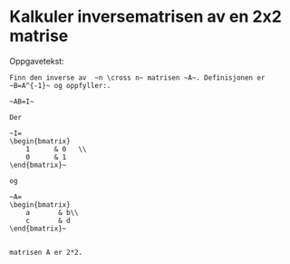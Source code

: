# Kalkuler inversematrisen av en 2x2 matrise

Oppgavetekst:
```
Finn den inverse av  ~n \cross n~ matrisen ~A~. Definisjonen er ~B=A^{-1}~ og oppfyller:.

~AB=I~

Der

~I=
\begin{bmatrix}
    1      & 0   \\
    0      & 1     
\end{bmatrix}~

og

~A=
\begin{bmatrix}
    a       & b\\
    c       & d
\end{bmatrix}~


matrisen A er 2*2.
```
